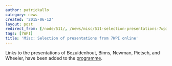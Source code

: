 ```yaml
---
author: patrickallo
category: news
created: '2015-06-12'
layout: post
redirect_from: [/node/511/, /news/misc/511-selection-presentations-7wpi-online/]
tags: [7WPI]
title: 'Misc: Selection of presentations from 7WPI online'
---
```

Links to the presentations of Bezuidenhout, Binns, Newman, Pietsch, and
Wheeler, have been added to the
[programme](http://www.socphilinfo.org/workshops/wpi7/program).

